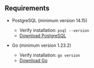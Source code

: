 ## Requirements

- PostgreSQL (minimum version 14.15)
  - Verify installation: `psql --version`
  - [Download PostgreSQL](https://www.postgresql.org/download/)

- Go (minimum version 1.23.2)
  - Verify installation: `go version`
  - [Download Go](https://go.dev/dl/)
